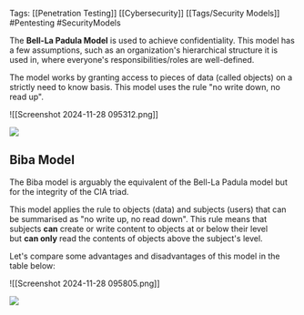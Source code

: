 Tags: [[Penetration Testing]] [[Cybersecurity]] [[Tags/Security Models]] #Pentesting #SecurityModels

The **Bell-La Padula Model** is used to achieve confidentiality. This model has a few assumptions, such as an organization's hierarchical structure it is used in, where everyone's responsibilities/roles are well-defined.

The model works by granting access to pieces of data (called objects) on a strictly need to know basis. This model uses the rule "no write down, no read up".


![[Screenshot 2024-11-28 095312.png]]


![](https://tryhackme-images.s3.amazonaws.com/user-uploads/5de96d9ca744773ea7ef8c00/room-content/0e6e5d9d80785fc287b4a67e1453b295.png)

## Biba Model
The Biba model is arguably the equivalent of the Bell-La Padula model but for the integrity of the CIA triad.

  

This model applies the rule to objects (data) and subjects (users) that can be summarised as "no write up, no read down". This rule means that subjects **can** create or write content to objects at or below their level but **can only** read the contents of objects above the subject's level.

  

Let's compare some advantages and disadvantages of this model in the table below:

![[Screenshot 2024-11-28 095805.png]]


![](https://tryhackme-images.s3.amazonaws.com/user-uploads/5de96d9ca744773ea7ef8c00/room-content/895ba351ef24ef6495d290222e49470e.png)
